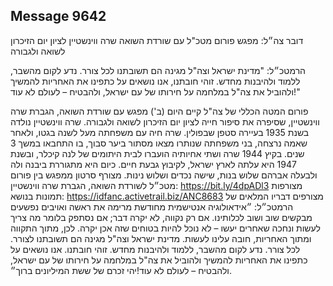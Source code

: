 ## Message 9642

דובר צה״ל: 
מפגש פורום מטכ"ל עם שורדת השואה שרה ווינשטיין לציון יום הזיכרון לשואה ולגבורה

הרמטכ״ל: "מדינת ישראל וצה"ל מגינה הם תשובתנו לכל צורר. נדע לקום מהשבר, ללמוד ולהיבנות מחדש. זוהי חובתנו, אנו נושאים על כתפינו את האחריות להמשיך ולהוביל את צה"ל במלחמה על חירותו של עם ישראל, ולהבטיח – לעולם לא עוד!"

פורום המטה הכללי של צה"ל קיים היום (ב') מפגש עם שורדת השואה, הגברת שרה ווינשטיין, שסיפרה את סיפור חייה לציון יום הזיכרון לשואה ולגבורה.
שרה ווינשטיין נולדה בשנת 1935 בעיירה סטפן שבפולין. שרה חיה עם משפחתה מעל לשנה בגטו, ולאחר שאמה נרצחה, בני משפחתה שנותרו מצאו מסתור ביער סבוך, בו התחבאו במשך 3 שנים. בקיץ 1944 שרה ושתי אחיותיה הועברו לבית היתומים של לנה קיכלר, ובשנת 1947 היא עלתה לארץ ישראל, לקיבוץ גבעת חיים. כיום היא מתגוררת ביבנה ולה ולבעלה אברהם שלוש בנות, שישה נכדים ושלוש נינות.
מצורף סרטון ממפגש בין פורום מטכ״ל לשורדת השואה, הגברת שרה ווינשטיין: https://bit.ly/4dpADl3
מצורפות תמונות בנושא: https://idfanc.activetrail.biz/ANC8683
מצורפים דבריו המלאים של הרמטכ״ל: ״אידאולוגיה אנטישמית מחודשת מרימה את ראשה ואויבים נפשעים מבקשים שוב ושוב לכלותינו. אם רק נקווה, לא יקרה דבר; אם נסתפק בלומר מה צריך לעשות ונחכה שאחרים יעשו – לא נוכל להיות בטוחים שזה אכן יקרה. לכן, מתוך התקווה ומתוך האחריות, חובה עלינו לעשות. מדינת ישראל וצה"ל מגינה הם תשובתנו לצורר. לכל צורר. נדע לקום מהשבר, ללמוד ולהיבנות מחדש. זוהי חובתנו. אנו נושאים על כתפינו את האחריות להמשיך ולהוביל את צה"ל במלחמה על חירותו של עם ישראל, ולהבטיח – לעולם לא עוד!יהי זכרם של ששת המיליונים ברוך״.

